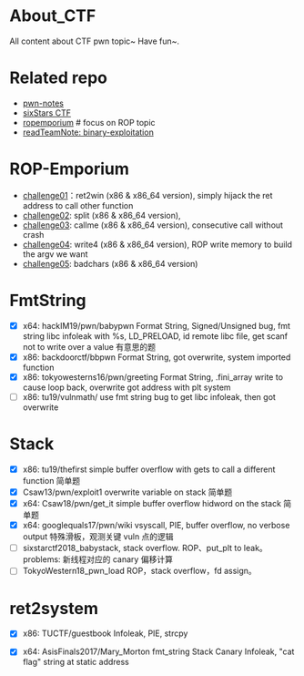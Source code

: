 # About_CTF
All content about CTF pwn topic~ Have fun~.

# Related repo
- [pwn-notes](https://github.com/ir0nstone/pwn-noteshttps://github.com/ir0nstone/pwn-notes)
- [sixStars CTF](https://github.com/sixstars)
- [ropemporium](https://ropemporium.com/)    # focus on ROP topic
- [readTeamNote: binary-exploitation](https://www.ired.team/offensive-security/code-injection-process-injection/binary-exploitation)

# ROP-Emporium
- [challenge01](https://ropemporium.com/challenge/ret2win.html)：ret2win (x86 & x86_64 version), simply hijack the ret address to call other function
- [challenge02](https://ropemporium.com/challenge/split.html): split (x86 & x86_64 version), 
- [challenge03](https://ropemporium.com/challenge/callme.html): callme (x86 & x86_64 version), consecutive call without crash
- [challenge04](https://ropemporium.com/challenge/callme.html): write4 (x86 & x86_64 version), ROP write memory to build the argv we want
- [challenge05](https://ropemporium.com/challenge/badchars.html): badchars (x86 & x86_64 version)

# FmtString
- [x] x64: hackIM19/pwn/babypwn Format String, Signed/Unsigned bug, fmt string libc infoleak with %s, LD_PRELOAD, id remote libc file, get scanf not to write over a value  有意思的题
- [x] x86: backdoorctf/bbpwn Format String, got overwrite, system imported function
- [x] x86: tokyowesterns16/pwn/greeting Format String, .fini_array write to cause loop back, overwrite got address with plt system
- [ ] x86: tu19/vulnmath/ use fmt string bug to get libc infoleak, then got overwrite

# Stack
- [x] x86: tu19/thefirst simple buffer overflow with gets to call a different function    简单题
- [x] Csaw13/pwn/exploit1 overwrite variable on stack    简单题
- [x] x64: Csaw18/pwn/get_it simple buffer overflow hidword on the stack  简单题
- [x] x64: googlequals17/pwn/wiki vsyscall, PIE, buffer overflow, no verbose output  特殊滑板，观测关键 vuln 点的逻辑
- [ ] sixstarctf2018_babystack, stack overflow. ROP、put_plt to leak。problems: 新线程对应的 canary 偏移计算
- [ ] TokyoWestern18_pwn_load ROP，stack overflow，fd assign。

# ret2system
- [x] x86: TUCTF/guestbook Infoleak, PIE, strcpy
- [x] x64: AsisFinals2017/Mary_Morton fmt_string Stack Canary Infoleak, "cat flag" string at static address

